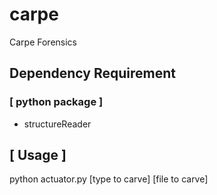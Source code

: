 # carpe
Carpe Forensics

## Dependency Requirement
### [ python package ]
* structureReader

## [ Usage ]
python actuator.py [type to carve] [file to carve]
